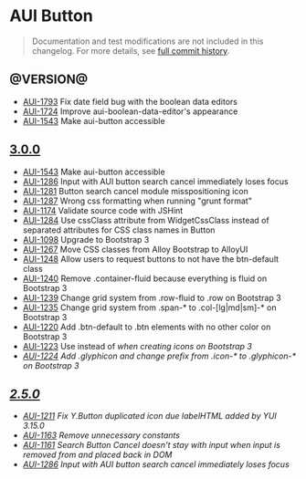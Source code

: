 # AUI Button

> Documentation and test modifications are not included in this changelog. For more details, see [full commit history](https://github.com/liferay/alloy-ui/commits/master/src/aui-button).

## @VERSION@

* [AUI-1793](https://issues.liferay.com/browse/AUI-1793) Fix date field bug with the boolean data editors
* [AUI-1724](https://issues.liferay.com/browse/AUI-1724) Improve aui-boolean-data-editor's appearance
* [AUI-1543](https://issues.liferay.com/browse/AUI-1543) Make aui-button accessible

## [3.0.0](https://github.com/liferay/alloy-ui/releases/tag/3.0.0)

* [AUI-1543](https://issues.liferay.com/browse/AUI-1543) Make aui-button accessible
* [AUI-1286](https://issues.liferay.com/browse/AUI-1286) Input with AUI button search cancel immediately loses focus
* [AUI-1281](https://issues.liferay.com/browse/AUI-1281) Button search cancel module misspositioning icon
* [AUI-1287](https://issues.liferay.com/browse/AUI-1287) Wrong css formatting when running "grunt format"
* [AUI-1174](https://issues.liferay.com/browse/AUI-1174) Validate source code with JSHint
* [AUI-1284](https://issues.liferay.com/browse/AUI-1284) Use cssClass attribute from WidgetCssClass instead of separated attributes for CSS class names in Button
* [AUI-1098](https://issues.liferay.com/browse/AUI-1098) Upgrade to Bootstrap 3
* [AUI-1267](https://issues.liferay.com/browse/AUI-1267) Move CSS classes from Alloy Bootstrap to AlloyUI
* [AUI-1248](https://issues.liferay.com/browse/AUI-1248) Allow users to request buttons to not have the btn-default class
* [AUI-1240](https://issues.liferay.com/browse/AUI-1240) Remove .container-fluid because everything is fluid on Bootstrap 3
* [AUI-1239](https://issues.liferay.com/browse/AUI-1239) Change grid system from .row-fluid to .row on Bootstrap 3
* [AUI-1235](https://issues.liferay.com/browse/AUI-1235) Change grid system from .span-* to .col-[lg|md|sm]-* on Bootstrap 3
* [AUI-1220](https://issues.liferay.com/browse/AUI-1220) Add .btn-default to .btn elements with no other color on Bootstrap 3
* [AUI-1223](https://issues.liferay.com/browse/AUI-1223) Use <span> instead of <i> when creating icons on Bootstrap 3
* [AUI-1224](https://issues.liferay.com/browse/AUI-1224) Add .glyphicon and change prefix from .icon-* to .glyphicon-* on Bootstrap 3

## [2.5.0](https://github.com/liferay/alloy-ui/releases/tag/2.5.0)

* [AUI-1211](https://issues.liferay.com/browse/AUI-1211) Fix Y.Button duplicated icon due labelHTML added by YUI 3.15.0
* [AUI-1163](https://issues.liferay.com/browse/AUI-1163) Remove unnecessary constants
* [AUI-1161](https://issues.liferay.com/browse/AUI-1161) Search Button Cancel doesn't stay with input when input is removed from and placed back in DOM
* [AUI-1286](https://issues.liferay.com/browse/AUI-1286) Input with AUI button search cancel immediately loses focus